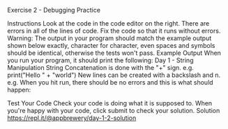 Exercise 2 - Debugging Practice

Instructions
Look at the code in the code editor on the right. There are errors in all of the lines of code. Fix the code so that it runs without errors.
Warning: The output in your program should match the example output shown below exactly, character for character, even spaces and symbols should be identical, otherwise the tests won't pass.
Example Output
When you run your program, it should print the following:
Day 1 - String Manipulation
String Concatenation is done with the "+" sign.
e.g. print("Hello " + "world")
New lines can be created with a backslash and n.
e.g. When you hit run, there should be no errors and this is what should happen:

Test Your Code
Check your code is doing what it is supposed to. When you're happy with your code, click submit to check your solution.
Solution
https://repl.it/@appbrewery/day-1-2-solution